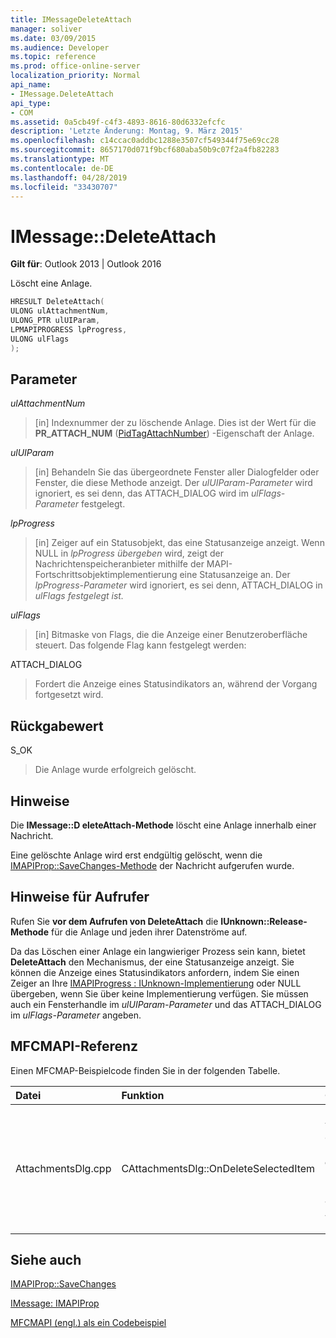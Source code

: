 ```yaml
---
title: IMessageDeleteAttach
manager: soliver
ms.date: 03/09/2015
ms.audience: Developer
ms.topic: reference
ms.prod: office-online-server
localization_priority: Normal
api_name:
- IMessage.DeleteAttach
api_type:
- COM
ms.assetid: 0a5cb49f-c4f3-4893-8616-80d6332efcfc
description: 'Letzte Änderung: Montag, 9. März 2015'
ms.openlocfilehash: c14ccac0addbc1288e3507cf549344f75e69cc28
ms.sourcegitcommit: 8657170d071f9bcf680aba50b9c07f2a4fb82283
ms.translationtype: MT
ms.contentlocale: de-DE
ms.lasthandoff: 04/28/2019
ms.locfileid: "33430707"
---
```

# <a name="imessagedeleteattach"></a>IMessage::DeleteAttach

  
  
**Gilt für**: Outlook 2013 | Outlook 2016 
  
Löscht eine Anlage.
  
```cpp
HRESULT DeleteAttach(
ULONG ulAttachmentNum,
ULONG_PTR ulUIParam,
LPMAPIPROGRESS lpProgress,
ULONG ulFlags
);
```

## <a name="parameters"></a>Parameter

 _ulAttachmentNum_
  
> [in] Indexnummer der zu löschende Anlage. Dies ist der Wert für die **PR_ATTACH_NUM** ([PidTagAttachNumber](pidtagattachnumber-canonical-property.md)) -Eigenschaft der Anlage.
    
 _ulUIParam_
  
> [in] Behandeln Sie das übergeordnete Fenster aller Dialogfelder oder Fenster, die diese Methode anzeigt. Der  _ulUIParam-Parameter_ wird ignoriert, es sei denn, das ATTACH_DIALOG wird im  _ulFlags-Parameter_ festgelegt. 
    
 _lpProgress_
  
> [in] Zeiger auf ein Statusobjekt, das eine Statusanzeige anzeigt. Wenn NULL in  _lpProgress übergeben_ wird, zeigt der Nachrichtenspeicheranbieter mithilfe der MAPI-Fortschrittsobjektimplementierung eine Statusanzeige an. Der _lpProgress-Parameter_ wird ignoriert, es sei denn, ATTACH_DIALOG in _ulFlags festgelegt ist._
    
 _ulFlags_
  
> [in] Bitmaske von Flags, die die Anzeige einer Benutzeroberfläche steuert. Das folgende Flag kann festgelegt werden:
    
ATTACH_DIALOG 
  
> Fordert die Anzeige eines Statusindikators an, während der Vorgang fortgesetzt wird.
    
## <a name="return-value"></a>Rückgabewert

S_OK 
  
> Die Anlage wurde erfolgreich gelöscht.
    
## <a name="remarks"></a>Hinweise

Die **IMessage::D eleteAttach-Methode** löscht eine Anlage innerhalb einer Nachricht. 
  
Eine gelöschte Anlage wird erst endgültig gelöscht, wenn die [IMAPIProp::SaveChanges-Methode](imapiprop-savechanges.md) der Nachricht aufgerufen wurde. 
  
## <a name="notes-to-callers"></a>Hinweise für Aufrufer

Rufen Sie **vor dem Aufrufen von DeleteAttach** die **IUnknown::Release-Methode** für die Anlage und jeden ihrer Datenströme auf. 
  
Da das Löschen einer Anlage ein langwieriger Prozess sein kann, bietet **DeleteAttach** den Mechanismus, der eine Statusanzeige anzeigt. Sie können die Anzeige eines Statusindikators anfordern, indem Sie einen Zeiger an Ihre [IMAPIProgress : IUnknown-Implementierung](imapiprogressiunknown.md) oder NULL übergeben, wenn Sie über keine Implementierung verfügen. Sie müssen auch ein Fensterhandle im  _ulUIParam-Parameter_ und das ATTACH_DIALOG im  _ulFlags-Parameter_ angeben. 
  
## <a name="mfcmapi-reference"></a>MFCMAPI-Referenz

Einen MFCMAP-Beispielcode finden Sie in der folgenden Tabelle.
  
|**Datei**|**Funktion**|**Comment**|
|:-----|:-----|:-----|
|AttachmentsDlg.cpp  <br/> |CAttachmentsDlg::OnDeleteSelectedItem  <br/> |MFCMAPI verwendet die **IMessage::D eleteAttach-Methode,** um die ausgewählte Anlage zu löschen.  <br/> |
   
## <a name="see-also"></a>Siehe auch



[IMAPIProp::SaveChanges](imapiprop-savechanges.md)
  
[IMessage: IMAPIProp](imessageimapiprop.md)


[MFCMAPI (engl.) als ein Codebeispiel](mfcmapi-as-a-code-sample.md)

